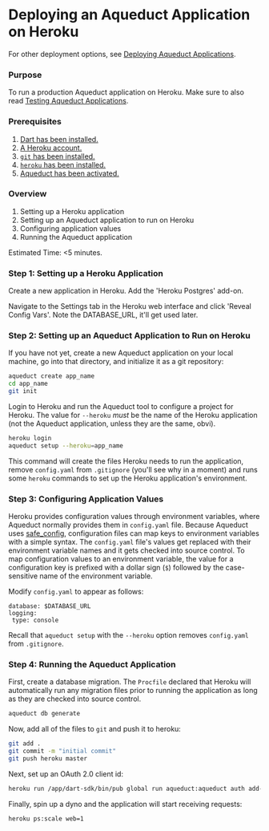 # Deploying an Aqueduct Application on Heroku

For other deployment options, see [Deploying Aqueduct Applications](overview.md).

### Purpose

To run a production Aqueduct application on Heroku. Make sure to also read [Testing Aqueduct Applications](../testing/overview.md).

### Prerequisites

1. [Dart has been installed.](https://www.dartlang.org/install)
2. [A Heroku account.](https://signup.heroku.com)
3. [`git` has been installed.](https://git-scm.com/downloads)
4. [`heroku` has been installed.](https://devcenter.heroku.com/articles/heroku-cli)
5. [Aqueduct has been activated.](../index.md#getting_started)

### Overview

1. Setting up a Heroku application
2. Setting up an Aqueduct application to run on Heroku
3. Configuring application values
4. Running the Aqueduct application

Estimated Time: <5 minutes.

### Step 1: Setting up a Heroku Application

Create a new application in Heroku. Add the 'Heroku Postgres' add-on.

Navigate to the Settings tab in the Heroku web interface and click 'Reveal Config Vars'. Note the DATABASE_URL, it'll get used later.

### Step 2: Setting up an Aqueduct Application to Run on Heroku

If you have not yet, create a new Aqueduct application on your local machine, go into that directory, and initialize it as a git repository:

```bash
aqueduct create app_name
cd app_name
git init
```

Login to Heroku and run the Aqueduct tool to configure a project for Heroku. The value for `--heroku` *must* be the name of the Heroku application (not the Aqueduct application, unless they are the same, obvi).

```bash
heroku login
aqueduct setup --heroku=app_name
```

This command will create the files Heroku needs to run the application, remove `config.yaml` from `.gitignore` (you'll see why in a moment) and runs some `heroku` commands to set up the Heroku application's environment.

### Step 3: Configuring Application Values

Heroku provides configuration values through environment variables, where Aqueduct normally provides them in `config.yaml` file. Because Aqueduct uses [safe_config](https://pub.dartlang.org/packages/safe_config), configuration files can map keys to environment variables with a simple syntax. The `config.yaml` file's values get replaced with their environment variable names and it gets checked into source control. To map configuration values to an environment variable, the value for a configuration key is prefixed with a dollar sign (`$`) followed by the case-sensitive name of the environment variable.

Modify `config.yaml` to appear as follows:

```
database: $DATABASE_URL
logging:
 type: console
```

Recall that `aqueduct setup` with the `--heroku` option removes `config.yaml` from `.gitignore`.

### Step 4: Running the Aqueduct Application

First, create a database migration. The `Procfile` declared that Heroku will automatically run any migration files prior to running the application as long as they are checked into source control.

```bash
aqueduct db generate
```

Now, add all of the files to `git` and push it to heroku:

```bash
git add .
git commit -m "initial commit"
git push heroku master
```

Next, set up an OAuth 2.0 client id:

```bash
heroku run /app/dart-sdk/bin/pub global run aqueduct:aqueduct auth add-client --id com.app.standard --secret secret --connect \$DATABASE_URL
```

Finally, spin up a dyno and the application will start receiving requests:

```bash
heroku ps:scale web=1
```
